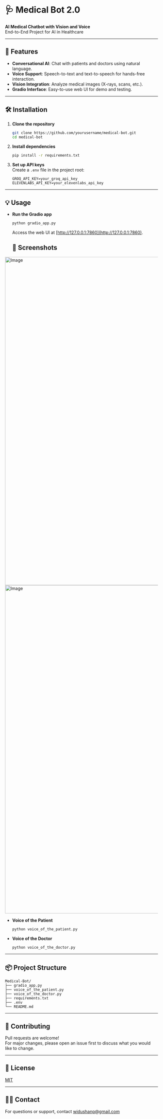 # 🩺 Medical Bot 2.0

**AI Medical Chatbot with Vision and Voice**  
End-to-End Project for AI in Healthcare

---

## 🚀 Features

- **Conversational AI**: Chat with patients and doctors using natural language.
- **Voice Support**: Speech-to-text and text-to-speech for hands-free interaction.
- **Vision Integration**: Analyze medical images (X-rays, scans, etc.).
- **Gradio Interface**: Easy-to-use web UI for demo and testing.

---

## 🛠️ Installation

1. **Clone the repository**
   ```bash
   git clone https://github.com/yourusername/medical-bot.git
   cd medical-bot
   ```

2. **Install dependencies**
   ```bash
   pip install -r requirements.txt
   ```

3. **Set up API keys**  
   Create a `.env` file in the project root:
   ```
   GROQ_API_KEY=your_groq_api_key
   ELEVENLABS_API_KEY=your_elevenlabs_api_key
   ```

---

## 💡 Usage

- **Run the Gradio app**
  ```bash
  python gradio_app.py
  ```
  Access the web UI at [http://127.0.0.1:7860](http://127.0.0.1:7860).

  ## 📄 Screenshots

<img width="1920" height="1080" alt="Image" src="https://github.com/user-attachments/assets/6c0c4c5e-9daa-4f89-b614-90703fc95967" />

<img width="1920" height="1080" alt="Image" src="https://github.com/user-attachments/assets/0846b0a0-6aca-4965-9984-2aee354c8ab1" />

- **Voice of the Patient**
  ```bash
  python voice_of_the_patient.py
  ```

- **Voice of the Doctor**
  ```bash
  python voice_of_the_doctor.py
  ```

---

## 📦 Project Structure

```
Medical-Bot/
├── gradio_app.py
├── voice_of_the_patient.py
├── voice_of_the_doctor.py
├── requirements.txt
├── .env
└── README.md
```

---

## 📝 Contributing

Pull requests are welcome!  
For major changes, please open an issue first to discuss what you would like to change.

---

## 📄 License

[MIT](LICENSE)

---

## 🙋‍♂️ Contact

For questions or support, contact [widushanp@gmail.com](mailto:your.email@example.com)